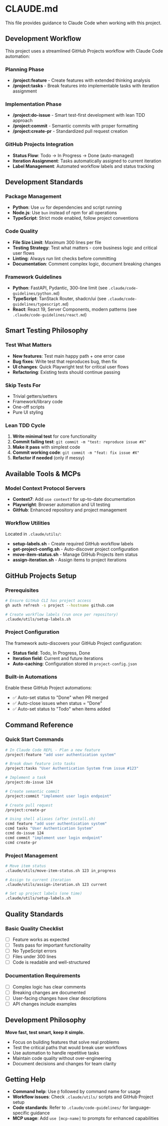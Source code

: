 # CLAUDE.md

This file provides guidance to Claude Code when working with this project.

## Development Workflow

This project uses a streamlined GitHub Projects workflow with Claude Code automation:

### Planning Phase
- **/project:feature** - Create features with extended thinking analysis
- **/project:tasks** - Break features into implementable tasks with iteration assignment

### Implementation Phase  
- **/project:do-issue** - Smart test-first development with lean TDD approach
- **/project:commit** - Semantic commits with proper formatting
- **/project:create-pr** - Standardized pull request creation

### GitHub Projects Integration
- **Status Flow**: Todo → In Progress → Done (auto-managed)
- **Iteration Assignment**: Tasks automatically assigned to current iteration
- **Label Management**: Automated workflow labels and status tracking

## Development Standards

### Package Management
- **Python**: Use `uv` for dependencies and script running
- **Node.js**: Use `bun` instead of npm for all operations
- **TypeScript**: Strict mode enabled, follow project conventions

### Code Quality
- **File Size Limit**: Maximum 300 lines per file
- **Testing Strategy**: Test what matters - core business logic and critical user flows
- **Linting**: Always run lint checks before committing
- **Documentation**: Comment complex logic, document breaking changes

### Framework Guidelines
- **Python**: FastAPI, Pydantic, 300-line limit (see `.claude/code-guidelines/python.md`)
- **TypeScript**: TanStack Router, shadcn/ui (see `.claude/code-guidelines/typescript.md`) 
- **React**: React 19, Server Components, modern patterns (see `.claude/code-guidelines/react.md`)

## Smart Testing Philosophy

### Test What Matters
- **New features**: Test main happy path + one error case
- **Bug fixes**: Write test that reproduces bug, then fix
- **UI changes**: Quick Playwright test for critical user flows
- **Refactoring**: Existing tests should continue passing

### Skip Tests For
- Trivial getters/setters
- Framework/library code  
- One-off scripts
- Pure UI styling

### Lean TDD Cycle
1. **Write minimal test** for core functionality
2. **Commit failing test**: `git commit -m "test: reproduce issue #X"`
3. **Make it pass** with simplest code
4. **Commit working code**: `git commit -m "feat: fix issue #X"`
5. **Refactor if needed** (only if messy)

## Available Tools & MCPs

### Model Context Protocol Servers
- **Context7**: Add `use context7` for up-to-date documentation
- **Playwright**: Browser automation and UI testing
- **GitHub**: Enhanced repository and project management

### Workflow Utilities
Located in `.claude/utils/`:
- **setup-labels.sh** - Create required GitHub workflow labels
- **get-project-config.sh** - Auto-discover project configuration
- **move-item-status.sh** - Manage GitHub Projects item status
- **assign-iteration.sh** - Assign items to project iterations

## GitHub Projects Setup

### Prerequisites  
```bash
# Ensure GitHub CLI has project access
gh auth refresh -s project --hostname github.com

# Create workflow labels (run once per repository)
.claude/utils/setup-labels.sh
```

### Project Configuration
The framework auto-discovers your GitHub Project configuration:
- **Status field**: Todo, In Progress, Done
- **Iteration field**: Current and future iterations  
- **Auto-caching**: Configuration stored in `project-config.json`

### Built-in Automations
Enable these GitHub Project automations:
- ✅ Auto-set status to "Done" when PR merged
- ✅ Auto-close issues when status = "Done"
- ✅ Auto-set status to "Todo" when items added

## Command Reference

### Quick Start Commands
```bash
# In Claude Code REPL - Plan a new feature
/project:feature "add user authentication system"

# Break down feature into tasks  
/project:tasks "User Authentication System from issue #123"

# Implement a task
/project:do-issue 124

# Create semantic commit
/project:commit "implement user login endpoint"

# Create pull request
/project:create-pr

# Using shell aliases (after install.sh)
ccmd feature "add user authentication system"
ccmd tasks "User Authentication System"  
ccmd do-issue 124
ccmd commit "implement user login endpoint"
ccmd create-pr
```

### Project Management
```bash
# Move item status
.claude/utils/move-item-status.sh 123 in_progress

# Assign to current iteration
.claude/utils/assign-iteration.sh 123 current

# Set up project labels (one time)
.claude/utils/setup-labels.sh
```

## Quality Standards

### Basic Quality Checklist
- [ ] Feature works as expected
- [ ] Tests pass for important functionality  
- [ ] No TypeScript errors
- [ ] Files under 300 lines
- [ ] Code is readable and well-structured

### Documentation Requirements
- [ ] Complex logic has clear comments
- [ ] Breaking changes are documented
- [ ] User-facing changes have clear descriptions
- [ ] API changes include examples

## Development Philosophy

**Move fast, test smart, keep it simple.**

- Focus on building features that solve real problems
- Test the critical paths that would break user workflows
- Use automation to handle repetitive tasks
- Maintain code quality without over-engineering
- Document decisions and changes for team clarity

## Getting Help

- **Command help**: Use `@` followed by command name for usage
- **Workflow issues**: Check `.claude/utils/` scripts and GitHub Project setup
- **Code standards**: Refer to `.claude/code-guidelines/` for language-specific guidance
- **MCP usage**: Add `use [mcp-name]` to prompts for enhanced capabilities